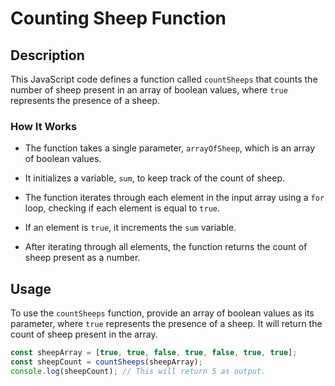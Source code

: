 # Counting Sheep Function

## Description

This JavaScript code defines a function called `countSheeps` that counts the number of sheep present in an array of boolean values, where `true` represents the presence of a sheep.

### How It Works

- The function takes a single parameter, `arrayOfSheep`, which is an array of boolean values.

- It initializes a variable, `sum`, to keep track of the count of sheep.

- The function iterates through each element in the input array using a `for` loop, checking if each element is equal to `true`.

- If an element is `true`, it increments the `sum` variable.

- After iterating through all elements, the function returns the count of sheep present as a number.

## Usage

To use the `countSheeps` function, provide an array of boolean values as its parameter, where `true` represents the presence of a sheep. It will return the count of sheep present in the array.

```javascript
const sheepArray = [true, true, false, true, false, true, true];
const sheepCount = countSheeps(sheepArray);
console.log(sheepCount); // This will return 5 as output.
